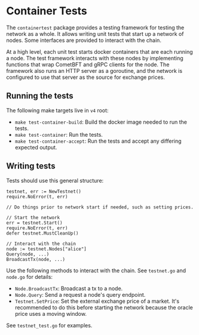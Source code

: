 # Container Tests

The `containertest` package provides a testing framework for testing the network as a whole. It allows writing unit tests that start up a network of nodes. Some interfaces are provided to interact with the chain.

At a high level, each unit test starts docker containers that are each running a node. The test framework interacts with these nodes by implementing functions that wrap CometBFT and gRPC clients for the node. The framework also runs an HTTP server as a goroutine, and the network is configured to use that server as the source for exchange prices.

## Running the tests

The following make targets live in `v4` root:
 - `make test-container-build`: Build the docker image needed to run the tests.
 - `make test-container`: Run the tests.
 - `make test-container-accept`: Run the tests and accept any differing expected output.

## Writing tests

Tests should use this general structure:
```
testnet, err := NewTestnet()
require.NoError(t, err)

// Do things prior to network start if needed, such as setting prices.

// Start the network
err = testnet.Start()
require.NoError(t, err)
defer testnet.MustCleanUp()

// Interact with the chain
node := testnet.Nodes["alice"]
Query(node, ...)
BroadcastTx(node, ...)
```

Use the following methods to interact with the chain. See `testnet.go` and `node.go` for details:
 - `Node.BroadcastTx`: Broadcast a tx to a node.
 - `Node.Query`: Send a request a node's query endpoint.
 - `Testnet.SetPrice`: Set the external exchange price of a market. It's recommended to do this before starting the network because the oracle price uses a moving window.

 See `testnet_test.go` for examples.
